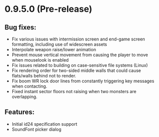 # 0.9.5.0 (Pre-release)

## Bug fixes:
  - Fix various issues with intermission screen and end-game screen formatting, including use of widescreen assets
  - Interpolate weapon raise/lower animation
  - Prevent mouse vertical movement from causing the player to move when mouselook is enabled
  - Fix issues related to building on case-sensitive file systems (Linux)
  - Fix rendering order for two-sided middle walls that could cause flats/walls behind not to render.
  - Fix boom WR lock door lines from constantly triggering key messages when contacting.
  - Fixed instant sector floors not raising when two monsters are overlapping.

## Features:
  - Initial id24 specification support
  - SoundFont picker dialog
  